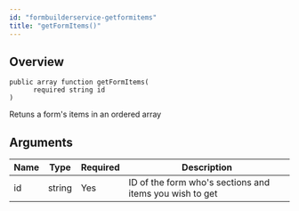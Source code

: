 ```yaml
---
id: "formbuilderservice-getformitems"
title: "getFormItems()"
---
```



## Overview




```luceescript
public array function getFormItems(
      required string id
)
```

Retuns a form's items in an ordered array

## Arguments


<div class="table-responsive"><table class="table"><thead><tr><th>Name</th><th>Type</th><th>Required</th><th>Description</th></tr></thead><tbody><tr><td>id</td><td>string</td><td>Yes</td><td>ID of the form who's sections and items you wish to get</td></tr></tbody></table></div>